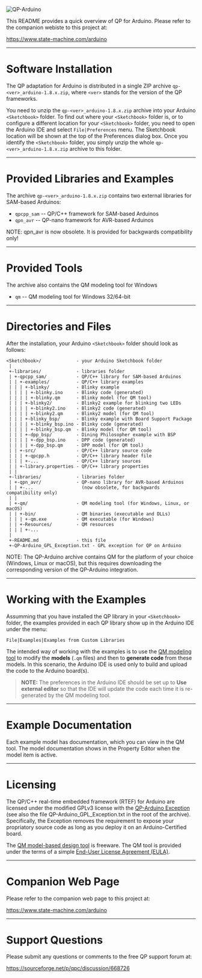 ![QP-Arduino](https://www.state-machine.com/img/logo_qp-arduino.png)

This README provides a quick overview of QP for Arduino.
Please refer to the companion webiste to this project at:

https://www.state-machine.com/arduino

----
# Software Installation

The QP adaptation for Arduino is distributed in a single ZIP
archive `qp-<ver>_arduino-1.8.x.zip`, where `<ver>` stands for
the version of the QP frameworks.

You need to unzip the `qp-<ver>_arduino-1.8.x.zip` archive into your
Arduino `<Sketchbook>` folder. To find out where your `<Sketchbook>` folder
is, or to configure a different location for your `<Sketchbook>` folder,
you need to open the Arduino IDE and select `File|Preferences` menu.
The Sketchbook location will be shown at the top of the Preferences
dialog box. Once you identify the `<Sketchbook>` folder, you simply unzip
the whole `qp-<ver>_arduino-1.8.x.zip` archive to this folder.

----
# Provided Libraries and Examples

The archive `qp-<ver>_arduino-1.8.x.zip` contains two external libraries
for SAM-based Arduinos:

- `qpcpp_sam` -- QP/C++ framework for SAM-based Arduinos
- `qpn_avr`   -- QP-nano framework for AVR-based Arduinos
                 
NOTE: qpn_avr is now obsolete. It is provided for backgwards compatibility only!
 
----
# Provided Tools

The archive also contains the QM modeling tool for Windows

- `qm`        -- QM modeling tool for Windows 32/64-bit

----
# Directories and Files

After the installation, your Arduino `<Sketchbook>` folder should look
as follows:

    <Sketchbook>/             - your Arduino Sketchbook folder
     |
     +-libraries/             - libraries folder
     | +-qpcpp_sam/           - QP/C++ library for SAM-based Arduinos
     | | +-examples/          - QP/C++ library examples
     | | | +-blinky/          - Blinky example
     | | | | +-blinky.ino     - Blinky code (generated)
     | | | | +-blinky.qm      - Blinky model (for QM tool)
     | | | +-blinky2/         - Blinky2 example for blinking two LEDs
     | | | | +-blinky2.ino    - Blinky2 code (generated)
     | | | | +-blinky2.qm     - Blinky2 model (for QM tool)
     | | | +-blinky_bsp/      - Blinky example with Board Support Package
     | | | | +-blinky_bsp.ino - Blinky code (generated)
     | | | | +-blinky_bsp.qm  - Blinky model (for QM tool)
     | | | +-dpp_bsp/         - Dining Philosopher example with BSP
     | | | | +-dpp_bsp.ino    - DPP code (generated)
     | | | | +-dpp_bsp.qm     - DPP model (for QM tool)
     | | +-src/               - QP/C++ library source code
     | | | +-qpcpp.h          - QP/C++ library header file
     | | | +-...              - QP/C++ library sources
     | | +-library.properties - QP/C++ library properties
     | |
     +-libraries/             - libraries folder
     | +-qpn_avr/             - QP-nano library for AVR-based Arduinos
     | | +-...                  (now obsolete, for backgwards compatibility only) 
     | |
     | +-qm/                  - QM modeling tool (for Windows, Linux, or macOS)
     | | +-bin/               - QM binaries (executable and DLLs)
     | | | +-qm.exe           - QM executable (for Windows)
     | | +-Resources/         - QM resources
     | | | +-...
     |
     +-README.md              - this file
     +-QP-Arduino_GPL_Exception.txt - GPL exception for QP on Arduino


NOTE: The QP-Arduino archive contains QM for the platform of your choice
(Windows, Linux or macOS), but this requires downloading the corresponding
version of the QP-Arduino integration.


----
# Working with the Examples

Assumming that you have installed the QP library in your `<Sketchbook>`
folder, the examples provided in each QP library show up in the Arduino
IDE under the menu:

`File|Examples|Examples from Custom Libraries`

The intended way of working with the examples is to use the
[QM modeling tool](https://www.state-machine.com/products/qm/) to modify
the **models** (`.qm` files) and then to **generate code** from these
models. In this scenario, the Arduino IDE is used only to build and
upload the code to the Arduino board(s).

> **NOTE:** The preferences in the Arduino IDE should be set up to
**Use external editor** so that the IDE will update the code each time
it is re-generated by the QM modeling tool.


----
# Example Documentation

Each example model has documentation, which you can view in the QM tool.
The model documentation shows in the Property Editor when the model item
is active.


----
# Licensing

The QP/C++ real-time embedded framework (RTEF) for Arduino are licensed
under the modified GPLv3 license with the
[QP-Arduino Exception](https://www.state-machine.com/licensing/QP-Arduino_GPL_Exception.txt)
(see also the file QP-Arduino_GPL_Exception.txt in the root of the archive).
Specifically, the Exception removes the requirement to expose your
propriatory source code as long as you deploy it on an Arduino-Certified
board.

The [QM model-based design tool](https://www.state-machine.com/qm/) is freeware.
The QM tool is provided under the terms of a simple
[End-User License Agreement (EULA)](https://www.state-machine.com/qm/license.html).


----
# Companion Web Page

Please refer to the companion web page to this project at:

https://www.state-machine.com/arduino


----
# Support Questions

Please submit any questions or comments to the free QP support forum at:

https://sourceforge.net/p/qpc/discussion/668726
